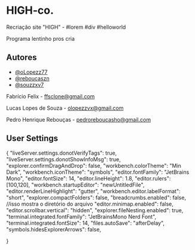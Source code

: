 # HIGH-co.
Recriação site "HIGH" - #lorem #div #helloworld

Programa lentinho pros cria


## Autores

- [@oLopezz77](https://github.com/oLopezz77)
- [@reboucaszn](https://github.com/reboucaszn)
- [@souzzxv7](https://github.com/souzzxv7)

Fabrício Felix - ffsclone@gmail.com

Lucas Lopes de Souza - olopezzvx@gmail.com

Pedro Henrique Rebouças - 
pedroreboucasho@gmail.com

## User Settings 

{
    "liveServer.settings.donotVerifyTags": true,
    "liveServer.settings.donotShowInfoMsg": true,
    "explorer.confirmDragAndDrop": false,
    "workbench.colorTheme": "Min Dark",
    "workbench.iconTheme": "symbols",
    "editor.fontFamily": "JetBrains Mono",
    "editor.fontSize": 14,
    "editor.lineHeight": 1.8,
    "editor.rulers": [100,120],
    "workbench.startupEditor": "newUntitledFile",
    "editor.renderLineHighlight": "gutter",
    "workbench.editor.labelFormat": "short",
    "explorer.compactFolders": false,
    "breadcrumbs.enabled": false, //isso mostra o diretório do arquivo
    "editor.minimap.enabled": false,
    "editor.scrollbar.vertical": "hidden",
    "explorer.fileNesting.enabled": true,
    "terminal.integrated.fontFamily": "JetBrainsMono Nerd Font",
    "terminal.integrated.fontSize": 14,
    "files.autoSave": "afterDelay",
    "symbols.hidesExplorerArrows": false,
    
}


